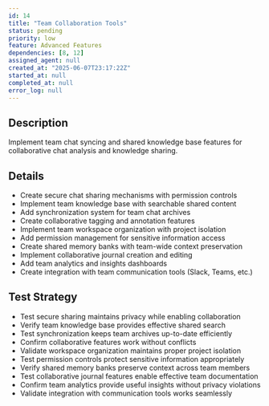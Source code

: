 ```yaml
---
id: 14
title: "Team Collaboration Tools"
status: pending
priority: low
feature: Advanced Features
dependencies: [8, 12]
assigned_agent: null
created_at: "2025-06-07T23:17:22Z"
started_at: null
completed_at: null
error_log: null
---
```


## Description

Implement team chat syncing and shared knowledge base features for collaborative chat analysis and knowledge sharing.

## Details

- Create secure chat sharing mechanisms with permission controls
- Implement team knowledge base with searchable shared content
- Add synchronization system for team chat archives
- Create collaborative tagging and annotation features
- Implement team workspace organization with project isolation
- Add permission management for sensitive information access
- Create shared memory banks with team-wide context preservation
- Implement collaborative journal creation and editing
- Add team analytics and insights dashboards
- Create integration with team communication tools (Slack, Teams, etc.)

## Test Strategy

- Test secure sharing maintains privacy while enabling collaboration
- Verify team knowledge base provides effective shared search
- Test synchronization keeps team archives up-to-date efficiently
- Confirm collaborative features work without conflicts
- Validate workspace organization maintains proper project isolation
- Test permission controls protect sensitive information appropriately
- Verify shared memory banks preserve context across team members
- Test collaborative journal features enable effective team documentation
- Confirm team analytics provide useful insights without privacy violations
- Validate integration with communication tools works seamlessly
